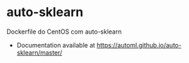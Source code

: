 # auto-sklearn
Dockerfile do CentOS com auto-sklearn

* Documentation available at https://automl.github.io/auto-sklearn/master/
